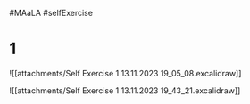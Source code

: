 #MAaLA #selfExercise 

# 1
![[attachments/Self Exercise 1 13.11.2023 19_05_08.excalidraw]]

![[attachments/Self Exercise 1 13.11.2023 19_43_21.excalidraw]]

